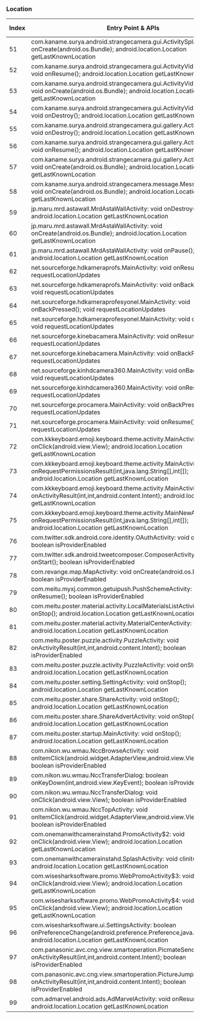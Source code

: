### Location
| Index | Entry Point & APIs | Screen shot | Resource id | Label |
| ------------- | ------------- | ------------- |-------------|-------------|
| 51 | com.kaname.surya.android.strangecamera.gui.ActivitySplash: void onCreate(android.os.Bundle); android.location.Location getLastKnownLocation | ![](C:\Users\hfu\Documents\COSMOS\output\py\Play_win8\Photography\com.kaname.surya.android.strangecamera\com.kaname.surya.android.strangecamera.gui.ActivitySplash.png) |  | |
| 52 | com.kaname.surya.android.strangecamera.gui.ActivityVideoCamera: void onResume(); android.location.Location getLastKnownLocation | ![](C:\Users\hfu\Documents\COSMOS\output\py\Play_win8\Photography\com.kaname.surya.android.strangecamera\com.kaname.surya.android.strangecamera.gui.ActivityVideoCamera.png) |  | |
| 53 | com.kaname.surya.android.strangecamera.gui.ActivityVideoCamera: void onCreate(android.os.Bundle); android.location.Location getLastKnownLocation | ![](C:\Users\hfu\Documents\COSMOS\output\py\Play_win8\Photography\com.kaname.surya.android.strangecamera\com.kaname.surya.android.strangecamera.gui.ActivityVideoCamera.png) |  | |
| 54 | com.kaname.surya.android.strangecamera.gui.ActivityVideoCamera: void onDestroy(); android.location.Location getLastKnownLocation | ![](C:\Users\hfu\Documents\COSMOS\output\py\Play_win8\Photography\com.kaname.surya.android.strangecamera\com.kaname.surya.android.strangecamera.gui.ActivityVideoCamera.png) |  | |
| 55 | com.kaname.surya.android.strangecamera.gui.gallery.ActivityMyGallery: void onDestroy(); android.location.Location getLastKnownLocation | ![](C:\Users\hfu\Documents\COSMOS\output\py\Play_win8\Photography\com.kaname.surya.android.strangecamera\com.kaname.surya.android.strangecamera.gui.gallery.ActivityMyGallery.png) |  | |
| 56 | com.kaname.surya.android.strangecamera.gui.gallery.ActivityMyGallery: void onResume(); android.location.Location getLastKnownLocation | ![](C:\Users\hfu\Documents\COSMOS\output\py\Play_win8\Photography\com.kaname.surya.android.strangecamera\com.kaname.surya.android.strangecamera.gui.gallery.ActivityMyGallery.png) |  | |
| 57 | com.kaname.surya.android.strangecamera.gui.gallery.ActivityMyGallery: void onCreate(android.os.Bundle); android.location.Location getLastKnownLocation | ![](C:\Users\hfu\Documents\COSMOS\output\py\Play_win8\Photography\com.kaname.surya.android.strangecamera\com.kaname.surya.android.strangecamera.gui.gallery.ActivityMyGallery.png) |  | |
| 58 | com.kaname.surya.android.strangecamera.message.MessageActivity: void onCreate(android.os.Bundle); android.location.Location getLastKnownLocation | ![](C:\Users\hfu\Documents\COSMOS\output\py\Play_win8\Photography\com.kaname.surya.android.strangecamera\com.kaname.surya.android.strangecamera.message.MessageActivity.png) |  | |
| 59 | jp.maru.mrd.astawall.MrdAstaWallActivity: void onDestroy(); android.location.Location getLastKnownLocation | ![](C:\Users\hfu\Documents\COSMOS\output\py\Play_win8\Photography\com.kaname.surya.android.strangecamera\jp.maru.mrd.astawall.MrdAstaWallActivity.png) |  | |
| 60 | jp.maru.mrd.astawall.MrdAstaWallActivity: void onCreate(android.os.Bundle); android.location.Location getLastKnownLocation | ![](C:\Users\hfu\Documents\COSMOS\output\py\Play_win8\Photography\com.kaname.surya.android.strangecamera\jp.maru.mrd.astawall.MrdAstaWallActivity.png) |  | |
| 61 | jp.maru.mrd.astawall.MrdAstaWallActivity: void onPause(); android.location.Location getLastKnownLocation | ![](C:\Users\hfu\Documents\COSMOS\output\py\Play_win8\Photography\com.kaname.surya.android.strangecamera\jp.maru.mrd.astawall.MrdAstaWallActivity.png) |  | |
| 62 | net.sourceforge.hdkameraprofs.MainActivity: void onResume(); void requestLocationUpdates | ![](C:\Users\hfu\Documents\COSMOS\output\py\Play_win8\Photography\com.karaerapps.hdkameraprofs\net.sourceforge.hdkameraprofs.MainActivity.png) |  | |
| 63 | net.sourceforge.hdkameraprofs.MainActivity: void onBackPressed(); void requestLocationUpdates | ![](C:\Users\hfu\Documents\COSMOS\output\py\Play_win8\Photography\com.karaerapps.hdkameraprofs\net.sourceforge.hdkameraprofs.MainActivity.png) |  | |
| 64 | net.sourceforge.hdkameraprofesyonel.MainActivity: void onBackPressed(); void requestLocationUpdates | ![](C:\Users\hfu\Documents\COSMOS\output\py\Play_win8\Photography\com.karaermob.hdkameraprofesyonel\net.sourceforge.hdkameraprofesyonel.MainActivity.png) |  | |
| 65 | net.sourceforge.hdkameraprofesyonel.MainActivity: void onResume(); void requestLocationUpdates | ![](C:\Users\hfu\Documents\COSMOS\output\py\Play_win8\Photography\com.karaermob.hdkameraprofesyonel\net.sourceforge.hdkameraprofesyonel.MainActivity.png) |  | |
| 66 | net.sourceforge.kinebacamera.MainActivity: void onResume(); void requestLocationUpdates | ![](C:\Users\hfu\Documents\COSMOS\output\py\Play_win8\Photography\com.kinebamob.kinebacamera\net.sourceforge.kinebacamera.MainActivity.png) |  | |
| 67 | net.sourceforge.kinebacamera.MainActivity: void onBackPressed(); void requestLocationUpdates | ![](C:\Users\hfu\Documents\COSMOS\output\py\Play_win8\Photography\com.kinebamob.kinebacamera\net.sourceforge.kinebacamera.MainActivity.png) |  | |
| 68 | net.sourceforge.kinhdcamera360.MainActivity: void onBackPressed(); void requestLocationUpdates | ![](C:\Users\hfu\Documents\COSMOS\output\py\Play_win8\Photography\com.kinebamob.kinhdcamera360\net.sourceforge.kinhdcamera360.MainActivity.png) |  | |
| 69 | net.sourceforge.kinhdcamera360.MainActivity: void onResume(); void requestLocationUpdates | ![](C:\Users\hfu\Documents\COSMOS\output\py\Play_win8\Photography\com.kinebamob.kinhdcamera360\net.sourceforge.kinhdcamera360.MainActivity.png) |  | |
| 70 | net.sourceforge.procamera.MainActivity: void onBackPressed(); void requestLocationUpdates | ![](C:\Users\hfu\Documents\COSMOS\output\py\Play_win8\Photography\com.kinebamob.kinprocamera\net.sourceforge.procamera.MainActivity.png) |  | |
| 71 | net.sourceforge.procamera.MainActivity: void onResume(); void requestLocationUpdates | ![](C:\Users\hfu\Documents\COSMOS\output\py\Play_win8\Photography\com.kinebamob.kinprocamera\net.sourceforge.procamera.MainActivity.png) |  | |
| 72 | com.kkkeyboard.emoji.keyboard.theme.activity.MainActivity$2: void onClick(android.view.View); android.location.Location getLastKnownLocation | ![](C:\Users\hfu\Documents\COSMOS\output\py\Play_win8\Photography\com.kkkeyboard.emoji.keyboard.theme.MyPhoto\com.kkkeyboard.emoji.keyboard.theme.activity.MainActivity.png) | {'2131493052': <sensitive_component.SensitiveComponent.SensitiveView object at 0x011789B0>} | |
| 73 | com.kkkeyboard.emoji.keyboard.theme.activity.MainActivity: void onRequestPermissionsResult(int,java.lang.String[],int[]); android.location.Location getLastKnownLocation | ![](C:\Users\hfu\Documents\COSMOS\output\py\Play_win8\Photography\com.kkkeyboard.emoji.keyboard.theme.MyPhoto\com.kkkeyboard.emoji.keyboard.theme.activity.MainActivity.png) |  | |
| 74 | com.kkkeyboard.emoji.keyboard.theme.activity.MainActivity: void onActivityResult(int,int,android.content.Intent); android.location.Location getLastKnownLocation | ![](C:\Users\hfu\Documents\COSMOS\output\py\Play_win8\Photography\com.kkkeyboard.emoji.keyboard.theme.MyPhoto\com.kkkeyboard.emoji.keyboard.theme.activity.MainActivity.png) |  | |
| 75 | com.kkkeyboard.emoji.keyboard.theme.activity.MainNewActivity: void onRequestPermissionsResult(int,java.lang.String[],int[]); android.location.Location getLastKnownLocation | ![](C:\Users\hfu\Documents\COSMOS\output\py\Play_win8\Photography\com.kkkeyboard.emoji.keyboard.theme.MyPhoto\com.kkkeyboard.emoji.keyboard.theme.activity.MainNewActivity.png) |  | |
| 76 | com.twitter.sdk.android.core.identity.OAuthActivity: void onStart(); boolean isProviderEnabled | ![](C:\Users\hfu\Documents\COSMOS\output\py\Play_win8\Photography\com.lemon.faceu\com.twitter.sdk.android.core.identity.OAuthActivity.png) |  | |
| 77 | com.twitter.sdk.android.tweetcomposer.ComposerActivity: void onStart(); boolean isProviderEnabled | ![](C:\Users\hfu\Documents\COSMOS\output\py\Play_win8\Photography\com.lemon.faceu\com.twitter.sdk.android.tweetcomposer.ComposerActivity.png) |  | |
| 78 | com.revange.map.MapActivity: void onCreate(android.os.Bundle); boolean isProviderEnabled | ![](C:\Users\hfu\Documents\COSMOS\output\py\Play_win8\Photography\com.livesatelliteciew.nankirebuzan\com.revange.map.MapActivity.png) |  | |
| 79 | com.meitu.myxj.common.getuipush.PushSchemeActivity: void onResume(); boolean isProviderEnabled | ![](C:\Users\hfu\Documents\COSMOS\output\py\Play_win8\Photography\com.meitu.meiyancamera\com.meitu.myxj.common.getuipush.PushSchemeActivity.png) |  | |
| 80 | com.meitu.poster.material.activity.LocalMaterialsListActivity: void onStop(); android.location.Location getLastKnownLocation | ![](C:\Users\hfu\Documents\COSMOS\output\py\Play_win8\Photography\com.meitu.poster\com.meitu.poster.material.activity.LocalMaterialsListActivity.png) |  | |
| 81 | com.meitu.poster.material.activity.MaterialCenterActivity: void onStop(); android.location.Location getLastKnownLocation | ![](C:\Users\hfu\Documents\COSMOS\output\py\Play_win8\Photography\com.meitu.poster\com.meitu.poster.material.activity.MaterialCenterActivity.png) |  | |
| 82 | com.meitu.poster.puzzle.activity.PuzzleActivity: void onActivityResult(int,int,android.content.Intent); boolean isProviderEnabled | ![](C:\Users\hfu\Documents\COSMOS\output\py\Play_win8\Photography\com.meitu.poster\com.meitu.poster.puzzle.activity.PuzzleActivity.png) |  | |
| 83 | com.meitu.poster.puzzle.activity.PuzzleActivity: void onStop(); android.location.Location getLastKnownLocation | ![](C:\Users\hfu\Documents\COSMOS\output\py\Play_win8\Photography\com.meitu.poster\com.meitu.poster.puzzle.activity.PuzzleActivity.png) |  | |
| 84 | com.meitu.poster.setting.SettingActivity: void onStop(); android.location.Location getLastKnownLocation | ![](C:\Users\hfu\Documents\COSMOS\output\py\Play_win8\Photography\com.meitu.poster\com.meitu.poster.setting.SettingActivity.png) |  | |
| 85 | com.meitu.poster.share.ShareActivity: void onStop(); android.location.Location getLastKnownLocation | ![](C:\Users\hfu\Documents\COSMOS\output\py\Play_win8\Photography\com.meitu.poster\com.meitu.poster.share.ShareActivity.png) |  | |
| 86 | com.meitu.poster.share.ShareAdvertActivity: void onStop(); android.location.Location getLastKnownLocation | ![](C:\Users\hfu\Documents\COSMOS\output\py\Play_win8\Photography\com.meitu.poster\com.meitu.poster.share.ShareAdvertActivity.png) |  | |
| 87 | com.meitu.poster.startup.MainActivity: void onStop(); android.location.Location getLastKnownLocation | ![](C:\Users\hfu\Documents\COSMOS\output\py\Play_win8\Photography\com.meitu.poster\com.meitu.poster.startup.MainActivity.png) |  | |
| 88 | com.nikon.wu.wmau.NccBrowseActivity: void onItemClick(android.widget.AdapterView,android.view.View,int,long); boolean isProviderEnabled | ![](C:\Users\hfu\Documents\COSMOS\output\py\Play_win8\Photography\com.nikon.wu.wmau\com.nikon.wu.wmau.NccBrowseActivity.png) |  | |
| 89 | com.nikon.wu.wmau.NccTransferDialog: boolean onKeyDown(int,android.view.KeyEvent); boolean isProviderEnabled | ![](C:\Users\hfu\Documents\COSMOS\output\py\Play_win8\Photography\com.nikon.wu.wmau\com.nikon.wu.wmau.NccThumbnailActivity.png) |  | |
| 90 | com.nikon.wu.wmau.NccTransferDialog: void onClick(android.view.View); boolean isProviderEnabled | ![](C:\Users\hfu\Documents\COSMOS\output\py\Play_win8\Photography\com.nikon.wu.wmau\com.nikon.wu.wmau.NccThumbnailActivity.png) |  | |
| 91 | com.nikon.wu.wmau.NccTopActivity: void onItemClick(android.widget.AdapterView,android.view.View,int,long); boolean isProviderEnabled | ![](C:\Users\hfu\Documents\COSMOS\output\py\Play_win8\Photography\com.nikon.wu.wmau\com.nikon.wu.wmau.NccTopActivity.png) |  | |
| 92 | com.onemanwithcamerainstahd.PromoActivity$2: void onClick(android.view.View); android.location.Location getLastKnownLocation | ![](C:\Users\hfu\Documents\COSMOS\output\py\Play_win8\Photography\com.onemanwithcamerainstahd\com.onemanwithcamerainstahd.PromoActivity.png) | {'2131296333': <sensitive_component.SensitiveComponent.SensitiveView object at 0x093C20B0>} | |
| 93 | com.onemanwithcamerainstahd.SplashActivity: void clinit(); android.location.Location getLastKnownLocation | ![](C:\Users\hfu\Documents\COSMOS\output\py\Play_win8\Photography\com.onemanwithcamerainstahd\com.onemanwithcamerainstahd.SplashActivity.png) |  | |
| 94 | com.wisesharksoftware.promo.WebPromoActivity$3: void onClick(android.view.View); android.location.Location getLastKnownLocation | ![](C:\Users\hfu\Documents\COSMOS\output\py\Play_win8\Photography\com.onemanwithcamerainstahd\com.wisesharksoftware.promo.WebPromoActivity.png) |  | |
| 95 | com.wisesharksoftware.promo.WebPromoActivity$4: void onClick(android.view.View); android.location.Location getLastKnownLocation | ![](C:\Users\hfu\Documents\COSMOS\output\py\Play_win8\Photography\com.onemanwithcamerainstahd\com.wisesharksoftware.promo.WebPromoActivity.png) |  | |
| 96 | com.wisesharksoftware.ui.SettingsActivity: boolean onPreferenceChange(android.preference.Preference,java.lang.Object); android.location.Location getLastKnownLocation | ![](C:\Users\hfu\Documents\COSMOS\output\py\Play_win8\Photography\com.onemanwithcamerainstahd\com.wisesharksoftware.ui.SettingsActivity.png) |  | |
| 97 | com.panasonic.avc.cng.view.smartoperation.PicmateSendActivity: void onActivityResult(int,int,android.content.Intent); boolean isProviderEnabled | ![](C:\Users\hfu\Documents\COSMOS\output\py\Play_win8\Photography\com.panasonic.avc.cng.imageapp\com.panasonic.avc.cng.view.smartoperation.PicmateSendActivity.png) |  | |
| 98 | com.panasonic.avc.cng.view.smartoperation.PictureJumpActivity: void onActivityResult(int,int,android.content.Intent); boolean isProviderEnabled | ![](C:\Users\hfu\Documents\COSMOS\output\py\Play_win8\Photography\com.panasonic.avc.cng.imageapp\com.panasonic.avc.cng.view.smartoperation.PictureJumpActivity.png) |  | |
| 99 | com.admarvel.android.ads.AdMarvelActivity: void onResume(); android.location.Location getLastKnownLocation | ![](C:\Users\hfu\Documents\COSMOS\output\py\Play_win8\Photography\com.photobucket.android\com.admarvel.android.ads.AdMarvelActivity.png) |  | |
